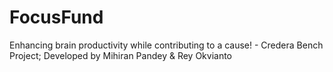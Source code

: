 # FocusFund
Enhancing brain productivity while contributing to a cause! - Credera Bench Project; Developed by Mihiran Pandey &amp; Rey Okvianto
